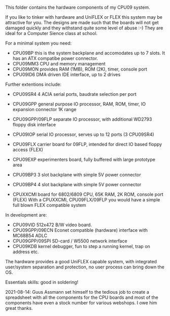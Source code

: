 This folder contains the hardware components of my CPU09 system.

If you like to tinker with hardware and UniFLEX or FLEX this system
may be attractive for you. The designs are made such that the boards
will not get damaged quickly and they withstand quite some level of abuse :-)
They are ideal for a Computer Sience class at school.

For a minimal system you need:
* CPU09BP       this is the system backplane and accomodates up to 7 slots. It has an ATX compatibe power connector.
* CPU09MM3      CPU and memory management
* CPU09MON      provides RAM (1MB), ROM (2K), timer, console port
* CPU09ID6      DMA driven IDE interface, up to 2 drives

Further extentions include:
* CPU09SR4          4 ACIA serial ports, baudrate selection per port
* CPU09GPP          general purpose IO processor, RAM, ROM, timer, IO expansion connector 1K range
* CPU09GPP/09FLP    separate IO processor, with additional WD2793 floppy disk interface
* CPU09IOP          serial IO processor, serves up to 12 ports (3 CPU09SR4)
* CPU09FLX          carrier board for 09FLP, intended for direct IO based floppy access (FLEX)
* CPU09EXP          experimenters board, fully buffered with large prototype area
* CPU09BP3          3 slot backplane with simple 5V power connector
* CPU09BP4          4 slot backplane with simple 5V power connector

* CPUXXCMI          board for 6802/6809 CPU, 65K RAM, 2K ROM, console port (FLEX)
With a CPUXXCMI, CPU09FLX/09FLP you would have a simple full blown FLEX compatible system

In development are:
* CPU09VID          512x472 B/W video board.
* CPU09GPP/09ECN    Econet compatible (hardware) interface with MC68B54 ADLC
* CPU09GPP/09SPI    SD-card / W5500 network interface
* CPU09KDB          kernel debugger, fun to step a running kernel, trap on address etc.

The hardware provides a good UniFLEX capable system, with integrated user/system separation
and protection, no user process can bring down the OS.


Essentials skills: good in soldering!


2021-08-14: Guus Assmann set himself to the tedious job to create a spreadsheet with all the components for the CPU boards and most of the components have even a stock
number for various webshops. I owe him great thanks.

